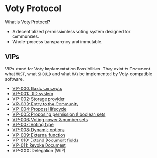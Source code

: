 # Voty Protocol

What is Voty Protocol?

- A decentralized permissionless voting system designed for communities.
- Whole-process transparency and immutable.

## VIPs

VIPs stand for Voty Implementation Possibilities. They exist to Document what `MUST`, what `SHOULD` and what `MAY` be implemented by Voty-compatible software.

- [VIP-000: Basic concepts](/vips/VIP-000.md)
- [VIP-001: DID system](/vips/VIP-001.md)
- [VIP-002: Storage provider](/vips/VIP-002.md)
- [VIP-003: Entry to the Community](/vips/VIP-003.md)
- [VIP-004: Proposal lifecycle](/vips/VIP-004.md)
- [VIP-005: Proposing permission & boolean sets](/vips/VIP-005.md)
- [VIP-006: Voting power & number sets](/vips/VIP-006.md)
- [VIP-007: Voting type](/vips/VIP-007.md)
- [VIP-008: Dynamic options](/vips/VIP-008.md)
- [VIP-009: External function](/vips/VIP-009.md)
- [VIP-010: Extend Document fields](/vips/VIP-010.md)
- [VIP-011: Revoke Document](/vips/VIP-011.md)
- VIP-XXX: Delegation (WIP)
